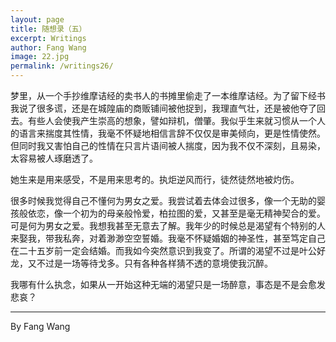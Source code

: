 ```yaml
---
layout: page
title: 随想录（五）
excerpt: Writings
author: Fang Wang
image: 22.jpg
permalink: /writings26/
---
```


梦里，从一个手抄维摩诘经的卖书人的书摊里偷走了一本维摩诘经。为了留下经书我说了很多谎，还是在城隍庙的商贩铺间被他捉到，我理直气壮，还是被他夺了回去。有些人会使我产生崇高的想象，譬如辩机，僧肇。我似乎生来就习惯从一个人的语言来揣度其性情，我毫不怀疑地相信言辞不仅仅是审美倾向，更是性情使然。但同时我又害怕自己的性情在只言片语间被人揣度，因为我不仅不深刻，且易染，太容易被人琢磨透了。

她生来是用来感受，不是用来思考的。执炬逆风而行，徒然徒然地被灼伤。

很多时候我觉得自己不懂何为男女之爱。我尝试着去体会过很多，像一个无助的婴孩般依恋，像一个初为的母亲般怜爱，柏拉图的爱，又甚至是毫无精神契合的爱。可是何为男女之爱。我想我甚至无意去了解。我年少的时候总是渴望有个特别的人来娶我，带我私奔，对着渺渺空空誓婚。我毫不怀疑婚姻的神圣性，甚至笃定自己在二十五岁前一定会结婚。而我如今突然意识到我变了。所谓的渴望不过是叶公好龙，又不过是一场等待戈多。只有各种各样猜不透的意境使我沉醉。

我哪有什么执念，如果从一开始这种无端的渴望只是一场醉意，事态是不是会愈发悲哀？



****

By Fang Wang